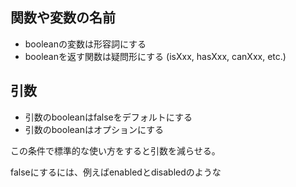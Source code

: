 ## 関数や変数の名前

- booleanの変数は形容詞にする
- booleanを返す関数は疑問形にする (isXxx, hasXxx, canXxx, etc.)

## 引数

- 引数のbooleanはfalseをデフォルトにする
- 引数のbooleanはオプションにする

この条件で標準的な使い方をすると引数を減らせる。

falseにするには、例えばenabledとdisabledのような
